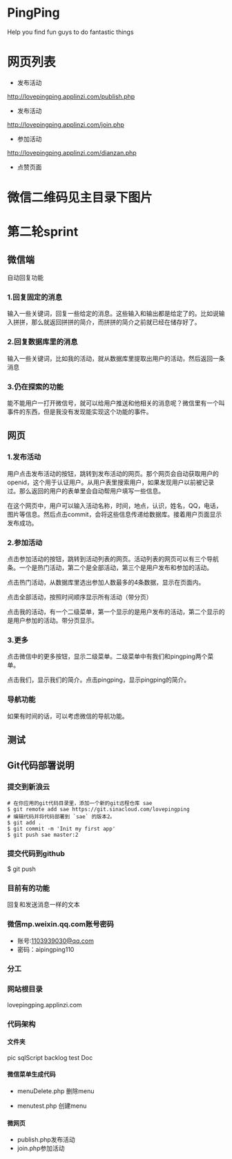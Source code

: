 # PingPing
Help you find fun guys to do fantastic things

# 网页列表 
- 发布活动

http://lovepingping.applinzi.com/publish.php

- 发布活动

http://lovepingping.applinzi.com/join.php

- 参加活动

http://lovepingping.applinzi.com/dianzan.php

- 点赞页面
# 微信二维码见主目录下图片


# 第二轮sprint

## 微信端
自动回复功能

### 1.回复固定的消息 
输入一些关键词，回复一些给定的消息。这些输入和输出都是给定了的。比如说输入拼拼，那么就返回拼拼的简介，而拼拼的简介之前就已经在储存好了。

### 2.回复数据库里的消息
输入一些关键词，比如我的活动，就从数据库里提取出用户的活动，然后返回一条消息

### 3.仍在探索的功能
能不能用户一打开微信号，就可以给用户推送和他相关的消息呢？微信里有一个叫事件的东西，但是我没有发现能实现这个功能的事件。

## 网页

### 1.发布活动
用户点击发布活动的按钮，跳转到发布活动的网页。那个网页会自动获取用户的openid，这个用于认证用户。从用户表里搜索用户，如果发现用户以前被记录过。那么返回的用户的表单里会自动帮用户填写一些信息。

在这个网页中，用户可以输入活动名称，时间，地点，认识，姓名，QQ，电话，图片等信息。然后点击commit，会将这些信息传递给数据库。接着用户页面显示发布成功。

### 2.参加活动

点击参加活动的按钮，跳转到活动列表的网页。活动列表的网页可以有三个导航条。一个是热门活动，第二个是全部活动，第三个是用户发布和参加的活动。

点击热门活动，从数据库里选出参加人数最多的4条数据，显示在页面内。

点击全部活动，按照时间顺序显示所有活动（带分页）

点击我的活动，有一个二级菜单，第一个显示的是用户发布的活动，第二个显示的是用户参加的活动。带分页显示。

### 3.更多
点击微信中的更多按钮，显示二级菜单。二级菜单中有我们和pingping两个菜单。

点击我们，显示我们的简介。点击pingping，显示pingping的简介。

### 导航功能
如果有时间的话，可以考虑微信的导航功能。

## 测试

## Git代码部署说明

### 提交到新浪云

```
# 在你应用的git代码目录里，添加一个新的git远程仓库 sae
$ git remote add sae https://git.sinacloud.com/lovepingping
# 编辑代码并将代码部署到 `sae` 的版本2。
$ git add .
$ git commit -m 'Init my first app'
$ git push sae master:2
```
### 提交代码到github
$ git push

### 目前有的功能
回复和发送消息一样的文本

### 微信mp.weixin.qq.com账号密码
- 账号:1103939030@qq.com
- 密码：aipingping110
### 分工

### 网站根目录
lovepingping.applinzi.com

### 代码架构
#### 文件夹
pic
sqlScript
backlog
test
Doc
#### 微信菜单生成代码
- menuDelete.php
删除menu

- menutest.php
创建menu

#### 微网页
- publish.php发布活动
- join.php参加活动
